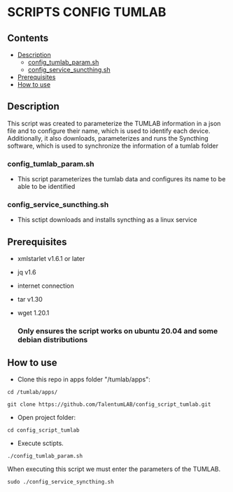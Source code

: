 # SCRIPTS CONFIG TUMLAB

## Contents
  * [Description](#Description)
    -   [config_tumlab_param.sh](#config_tumlab_param.sh)
    -   [config_service_suncthing.sh](#config_service_suncthing.sh)
  * [Prerequisites](#Prerequisites)
  * [How to use](#How-to-use)

## Description
This script was created to parameterize the TUMLAB information in a json file and to configure their name, which is used to identify each device. Additionally, it also downloads, parameterizes and runs the Syncthing software, which is used to synchronize the information of a tumlab folder
### config_tumlab_param.sh
-   This script parameterizes the tumlab data and configures its name to be able to be identified

### config_service_suncthing.sh
-   This sctipt downloads and installs syncthing as a linux service
## Prerequisites
-   xmlstarlet v1.6.1 or later
-   jq v1.6
-   internet connection
-   tar v1.30
-   wget 1.20.1

    ### Only ensures the script works on ubuntu 20.04 and some debian distributions
## How to use
-   Clone this repo in apps folder "/tumlab/apps":
```
cd /tumlab/apps/

git clone https://github.com/TalentumLAB/config_script_tumlab.git
```

- Open project folder:
```
cd config_script_tumlab
```
- Execute sctipts.
```
./config_tumlab_param.sh
```
When executing this script we must enter the parameters of the TUMLAB.
```
sudo ./config_service_syncthing.sh
```

